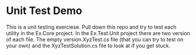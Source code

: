 # Unit Test Demo

This is a unit testing exerciese. Pull down this repo and try to test each utility in the Ex.Core project. In the Ex.Test.Unit project there are two version of each file. The empty version XyzTest.cs file (that you can try to test on your own) and the XyzTestSolution.cs file to look at if you get stuck.
